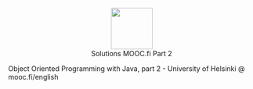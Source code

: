 <p align="center">
    <a href="http://moocfi.github.io/courses/2013/programming-part-2/">
        <img height=85 src="http://moocfi.github.io/img/logo.png">
    </a>
    <br>Solutions MOOC.fi Part 2
</p>

<p>Object Oriented Programming with Java, part 2 - University of Helsinki @ mooc.fi/english</p>